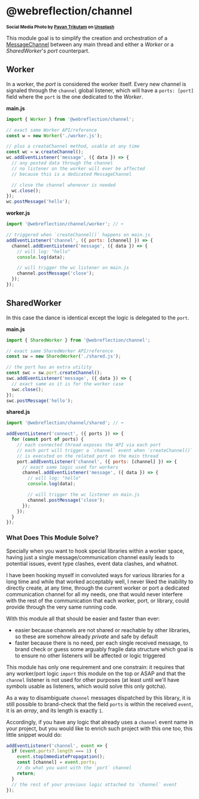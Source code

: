 # @webreflection/channel

<sup>**Social Media Photo by [Pavan Trikutam](https://unsplash.com/@ptrikutam) on [Unsplash](https://unsplash.com/)**</sup>


This module goal is to simplify the creation and orchestration of a [MessageChannel](https://developer.mozilla.org/en-US/docs/Web/API/MessageChannel) between any main thread and either a *Worker* or a *SharedWorker*'s *port* counterpart.

## Worker

In a worker, the *port* is considered the worker itself. Every new channel is signaled through the `channel` global listener, which will have a `ports: [port]` field where the `port` is the one dedicated to the *Worker*.

**main.js**
```js
import { Worker } from '@webreflection/channel';

// exact same Worker API/reference
const w = new Worker('./worker.js');

// plus a createChannel method, usable at any time
const wc = w.createChannel();
wc.addEventListener('message', ({ data }) => {
  // any posted data through the channel
  // no listener on the worker will ever be affected
  // because this is a dedicated MessageChannel

  // close the channel whenever is needed
  wc.close();
});
wc.postMessage('hello');
```

**worker.js**
```js
import '@webreflection/channel/worker'; // ⬅️

// triggered when `createChannel()` happens on main.js
addEventListener('channel', ({ ports: [channel] }) => {
  channel.addEventListener('message', ({ data }) => {
    // will log: "hello"
    console.log(data);

    // will trigger the wc listener on main.js
    channel.postMessage('close');
  });
});
```

## SharedWorker

In this case the dance is identical except the logic is delegated to the `port`.

**main.js**
```js
import { SharedWorker } from '@webreflection/channel';

// exact same SharedWorker API/reference
const sw = new SharedWorker('./shared.js');

// the port has an extra utility
const swc = sw.port.createChannel();
swc.addEventListener('message', ({ data }) => {
  // exact same as it is for the worker case
  swc.close();
});
swc.postMessage('hello');
```

**shared.js**
```js
import '@webreflection/channel/shared'; // ⬅️

addEventListener('connect', ({ ports }) => {
  for (const port of ports) {
    // each connected thread exposes the API via each port
    // each port will trigger a `channel` event when `createChannel()`
    // is executed on the related port on the main thread
    port.addEventListener('channel', ({ ports: [channel] }) => {
      // exact same logic used for workers
      channel.addEventListener('message', ({ data }) => {
        // will log: "hello"
        console.log(data);

        // will trigger the wc listener on main.js
        channel.postMessage('close');
      });
    });
  }
});
```

### What Does This Module Solve?

Specially when you want to hook special libraries within a worker space, having just a single message/communication channel easily leads to potential issues, event type clashes, event data clashes, and whatnot.

I have been hooking myself in convoluted ways for various libraries for a long time and while that worked acceptably well, I never liked the inability to directly create, at any time, through the current worker or port a dedicated communication channel for all my needs, one that would never interfere with the rest of the communication that each worker, port, or library, could provide through the very same running code.

With this module all that should be easier and faster than ever:

  * easier because channels are not shared or reachable by other libraries, so these are somehow already *private* and safe by default
  * faster because there is no need, per each single received message, to brand check or guess some arguably fragile data structure which goal is to ensure no other listeners will be affected or logic triggered

This module has only one requirement and one constrain: it requires that any worker/port logic `import` this module on the top or ASAP and that the `channel` listener is not used for other purposes (at least until we'll have *symbols* usable as listeners, which would solve this only gotcha).

As a way to disambiguate `channel` messages dispatched by this library, it is still possible to brand-check that the field `ports` is within the received `event`, it is an *array*, and its length is exactly `1`.

Accordingly, if you have any logic that already uses a `channel` event name in your project, but you would like to enrich such project with this one too, this little snippet would do:

```js
addEventListener('channel', event => {
  if (event.ports?.length === 1) {
    event.stopImmediatePropagation();
    const [channel] = event.ports;
    // do what you want with the `port` channel
    return;
  }
  // the rest of your previous logic attached to `channel` event
});
```
